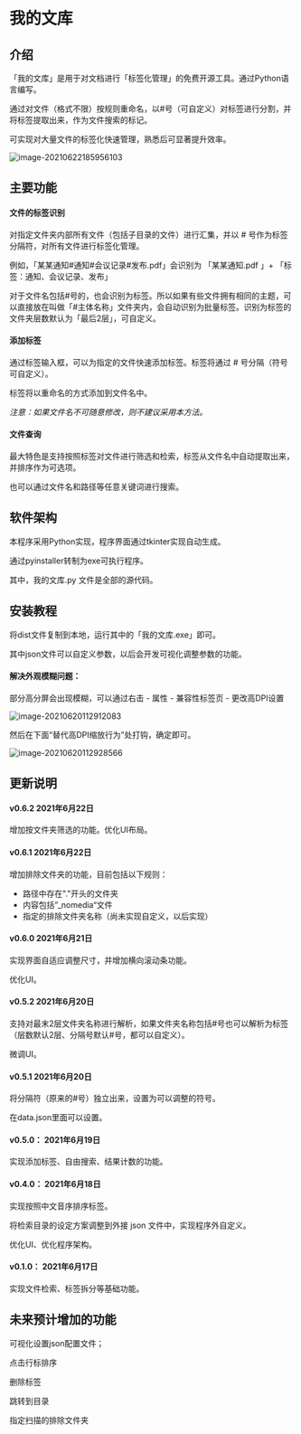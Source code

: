 # 我的文库



## 介绍

「我的文库」是用于对文档进行「标签化管理」的免费开源工具。通过Python语言编写。

通过对文件（格式不限）按规则重命名，以#号（可自定义）对标签进行分割，并将标签提取出来，作为文件搜索的标记。

可实现对大量文件的标签化快速管理，熟悉后可显著提升效率。



![image-20210622185956103](_img/image-20210622185956103.png)



## 主要功能



#### 文件的标签识别

对指定文件夹内部所有文件（包括子目录的文件）进行汇集，并以 # 号作为标签分隔符，对所有文件进行标签化管理。

例如，「某某通知#通知#会议记录#发布.pdf」会识别为 「某某通知.pdf 」+ 「标签：通知、会议记录、发布」

对于文件名包括#号的，也会识别为标签。所以如果有些文件拥有相同的主题，可以直接放在叫做「#主体名称」文件夹内，会自动识别为批量标签。识别为标签的文件夹层数默认为「最后2层」，可自定义。



#### 添加标签

通过标签输入框，可以为指定的文件快速添加标签。标签将通过 # 号分隔（符号可自定义）。

标签将以重命名的方式添加到文件名中。

*注意：如果文件名不可随意修改，则不建议采用本方法。*



#### 文件查询

最大特色是支持按照标签对文件进行筛选和检索，标签从文件名中自动提取出来，并排序作为可选项。

也可以通过文件名和路径等任意关键词进行搜索。



## 软件架构



本程序采用Python实现，程序界面通过tkinter实现自动生成。

通过pyinstaller转制为exe可执行程序。

其中，我的文库.py 文件是全部的源代码。



## 安装教程



将dist文件复制到本地，运行其中的「我的文库.exe」即可。

其中json文件可以自定义参数，以后会开发可视化调整参数的功能。



#### 解决外观模糊问题：

部分高分屏会出现模糊，可以通过右击 - 属性 - 兼容性标签页 - 更改高DPI设置

![image-20210620112912083](_img/image-20210620112912083-1624159754431.png)

然后在下面“替代高DPI缩放行为”处打钩，确定即可。

![image-20210620112928566](_img/image-20210620112928566-1624159770944.png)



## 更新说明

#### v0.6.2 2021年6月22日

增加按文件夹筛选的功能。优化UI布局。



#### v0.6.1 2021年6月22日

增加排除文件夹的功能，目前包括以下规则：

- 路径中存在"."开头的文件夹
- 内容包括”_nomedia“文件
- 指定的排除文件夹名称（尚未实现自定义，以后实现） 



#### v0.6.0 2021年6月21日

实现界面自适应调整尺寸，并增加横向滚动条功能。

优化UI。



#### v0.5.2 2021年6月20日

支持对最末2层文件夹名称进行解析，如果文件夹名称包括#号也可以解析为标签（层数默认2层、分隔号默认#号，都可以自定义）。

微调UI。



#### v0.5.1 2021年6月20日

将分隔符（原来的#号）独立出来，设置为可以调整的符号。

在data.json里面可以设置。



#### v0.5.0： 2021年6月19日

实现添加标签、自由搜索、结果计数的功能。



#### v0.4.0： 2021年6月18日

实现按照中文音序排序标签。

将检索目录的设定方案调整到外接 json 文件中，实现程序外自定义。

优化UI、优化程序架构。



#### v0.1.0： 2021年6月17日

实现文件检索、标签拆分等基础功能。



## 未来预计增加的功能

可视化设置json配置文件；

点击行标排序

删除标签

跳转到目录

指定扫描的排除文件夹

